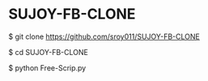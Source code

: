 # SUJOY-FB-CLONE



$ git clone https://github.com/sroy011/SUJOY-FB-CLONE


$ cd SUJOY-FB-CLONE

$ python Free-Scrip.py
